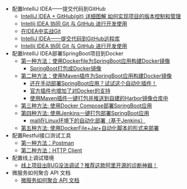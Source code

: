 * 配置IntelliJ IDEA——提交代码到GitHub
  * [IntelliJ IDEA + GitHub(git) 详细图解 如何实现项目的版本控制和管理](https://blog.csdn.net/qq_27093465/article/details/52847300)
  * [Intellij IDEA 协同 Git 与 GitHub 进行开发使用](https://www.jianshu.com/p/ea1703adf5cc)
  * [在IDEA中实战Git](https://blog.csdn.net/autfish/article/details/52513465)
  * [IntelliJ IDEA——提交代码到GitHub远程库](https://blog.csdn.net/rongxiang111/article/details/78120126?utm_medium=distribute.pc_relevant.none-task-blog-searchFromBaidu-1.not_use_machine_learn_pai&depth_1-utm_source=distribute.pc_relevant.none-task-blog-searchFromBaidu-1.not_use_machine_learn_pai)
  * [Intellij IDEA 协同 Git 与 GitHub 进行开发使用](https://www.jianshu.com/p/ea1703adf5cc)
* 配置IntelliJ IDEA部署SpringBoot项目到Docker
  *  [第一种方法：使用Dockerfile为SpringBoot应用构建Docker镜像](http://www.macrozheng.com/#/reference/docker_file)
     * [SpringBoot打包成Docker镜像](https://www.cnblogs.com/niceyoo/p/13796792.html)  
  *  [第二种方法：使用Maven插件为SpringBoot应用构建Docker镜像](http://www.macrozheng.com/#/reference/docker_maven)
     * [还在手动部署SpringBoot应用？试试这个自动化插件！](http://www.macrozheng.com/#/reference/maven_docker_fabric8)  
     * [官方插件也增加了对Docker的支持](http://www.macrozheng.com/#/reference/springboot_docker_plugin) 
     * [使用Maven插件一键打包并推送到自建的Harbor镜像仓库中](http://www.macrozheng.com/#/reference/harbor_start) 
  *  [第三种方法: 使用Docker Compose部署SpringBoot应用](http://www.macrozheng.com/#/reference/docker_compose)
  *  [第四种方法: 使用Jenkins一键打包部署SpringBoot应用](http://www.macrozheng.com/#/reference/jenkins)
     * [mall在Linux环境下的自动化部署（基于Jenkins）](http://www.macrozheng.com/#/deploy/mall_deploy_jenkins)  
  *  [第五种方法: 使用DockerFile+Jar+自动化脚本的形式来部署](http://www.macrozheng.com/#/technology/springboot_auto_deploy)
* 配置Restful接口测试工具
  *  [第一种方法：Postman](https://www.cnblogs.com/softwaretesterpz/p/13205666.html)
  *  [第二种方法：HTTP Client](https://www.cnblogs.com/crazymakercircle/p/14317222.html)
* 配置线上调试環境
  * [线上项目出BUG没法调试？推荐这款阿里开源的诊断神器！](http://www.macrozheng.com/#/reference/arthas_start) 
* 微服务如何聚合 API 文档
  * [微服务如何聚合 API 文档](https://developer.51cto.com/article/701318.html) 
